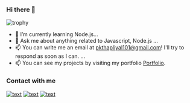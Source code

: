 ### Hi there 👋

![trophy](https://github-profile-trophy.vercel.app/?username=pkthapliyal)


- 🌱 I’m currently learning Node.js...
- 💬 Ask me about anything related to Javascript, Node.js ...
- 📫 You can write me an email at pkthapliyal101@gmail.com! I'll try to respond as soon as I can. ...
- 📫 You can see my projects by visiting my portfolio <a href="https://pkthapliyal.github.io">Portfolio</a>.

### Contact with me 

[![text](https://img.shields.io/badge/GitHub-100000?style=for-the-badge&logo=github&logoColor=white)](https://github.com/pkthapliyal)
[![text](https://img.shields.io/badge/LinkedIn-0077B5?style=for-the-badge&logo=linkedin&logoColor=white)](https://www.linkedin.com/in/pkthapliyal) [![text](https://img.shields.io/badge/Portfolio-%23000000.svg?style=for-the-badge&logo=firefox&logoColor=#FF7139)](https://pkthapliyal.github.io)

